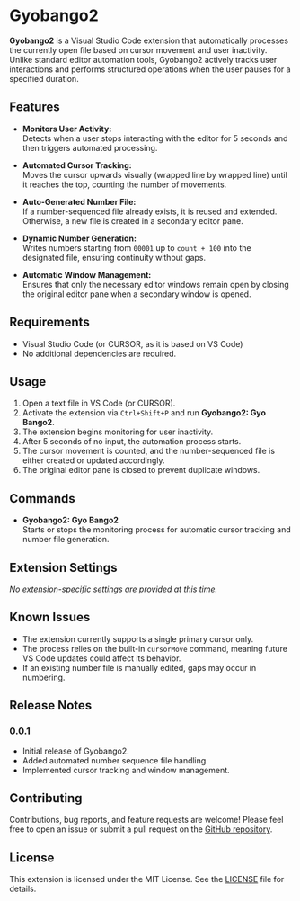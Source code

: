 # Gyobango2

**Gyobango2** is a Visual Studio Code extension that automatically processes the currently open file based on cursor movement and user inactivity. Unlike standard editor automation tools, Gyobango2 actively tracks user interactions and performs structured operations when the user pauses for a specified duration.

## Features

- **Monitors User Activity:**  
  Detects when a user stops interacting with the editor for 5 seconds and then triggers automated processing.
  
- **Automated Cursor Tracking:**  
  Moves the cursor upwards visually (wrapped line by wrapped line) until it reaches the top, counting the number of movements.
  
- **Auto-Generated Number File:**  
  If a number-sequenced file already exists, it is reused and extended. Otherwise, a new file is created in a secondary editor pane.
  
- **Dynamic Number Generation:**  
  Writes numbers starting from `00001` up to `count + 100` into the designated file, ensuring continuity without gaps.
  
- **Automatic Window Management:**  
  Ensures that only the necessary editor windows remain open by closing the original editor pane when a secondary window is opened.

## Requirements

- Visual Studio Code (or CURSOR, as it is based on VS Code)
- No additional dependencies are required.

## Usage

1. Open a text file in VS Code (or CURSOR).
2. Activate the extension via `Ctrl+Shift+P` and run **Gyobango2: Gyo Bango2**.
3. The extension begins monitoring for user inactivity.
4. After 5 seconds of no input, the automation process starts.
5. The cursor movement is counted, and the number-sequenced file is either created or updated accordingly.
6. The original editor pane is closed to prevent duplicate windows.

## Commands

- **Gyobango2: Gyo Bango2**  
  Starts or stops the monitoring process for automatic cursor tracking and number file generation.

## Extension Settings

_No extension-specific settings are provided at this time._

## Known Issues

- The extension currently supports a single primary cursor only.
- The process relies on the built-in `cursorMove` command, meaning future VS Code updates could affect its behavior.
- If an existing number file is manually edited, gaps may occur in numbering.

## Release Notes

### 0.0.1

- Initial release of Gyobango2.
- Added automated number sequence file handling.
- Implemented cursor tracking and window management.

## Contributing

Contributions, bug reports, and feature requests are welcome! Please feel free to open an issue or submit a pull request on the [GitHub repository](https://github.com/hortense667/gyobango2).

## License

This extension is licensed under the MIT License. See the [LICENSE](LICENSE) file for details.
